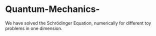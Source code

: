 # Quantum-Mechanics-
We have solved the Schrödinger Equation, numerically for different toy problems in one dimension. 

